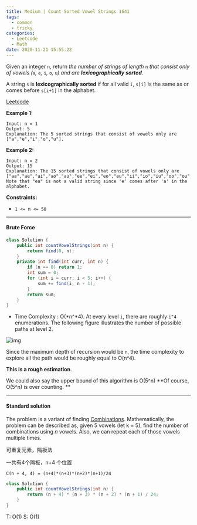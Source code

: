 ```yaml
---
title: Medium | Count Sorted Vowel Strings 1641
tags:
  - common
  - tricky
categories:
  - Leetcode
  - Math
date: 2020-11-21 15:55:22
---
```


Given an integer `n`, return *the number of strings of length* `n` *that consist only of vowels (*`a`*,* `e`*,* `i`*,* `o`*,* `u`*) and are **lexicographically sorted**.*

A string `s` is **lexicographically sorted** if for all valid `i`, `s[i]` is the same as or comes before `s[i+1]` in the alphabet.

[Leetcode](https://leetcode.com/problems/count-sorted-vowel-strings/)

<!--more-->

**Example 1:**

```
Input: n = 1
Output: 5
Explanation: The 5 sorted strings that consist of vowels only are ["a","e","i","o","u"].
```

**Example 2:**

```
Input: n = 2
Output: 15
Explanation: The 15 sorted strings that consist of vowels only are
["aa","ae","ai","ao","au","ee","ei","eo","eu","ii","io","iu","oo","ou","uu"].
Note that "ea" is not a valid string since 'e' comes after 'a' in the alphabet.
```

**Constraints:**

- `1 <= n <= 50` 

---

#### Brute Force 

```java
class Solution {
    public int countVowelStrings(int n) {
        return find(0, n);
    }
    private int find(int curr, int n) {
        if (n == 0) return 1;
        int sum = 0;
        for (int i = curr; i < 5; i++) {
            sum += find(i, n - 1);
        }
        return sum;
    }
}
```

- Time Complexity : O(*n^*4). At every level `i`, there are roughly `i^4` enumerations. The following figure illustrates the number of possible paths at level 2.

![img](https://leetcode.com/problems/count-sorted-vowel-strings/Figures/5555/timeComplexityBruteForce.png)

Since the maximum depth of recursion would be `n`, the time complexity to explore all the path would be roughly equal to O(n^4).

**This is a rough estimation**.

We could also say the upper bound of this algorithm is O(5^n) **Of course, O(5^n) is over counting. **

---

#### Standard solution  

The problem is a variant of finding [Combinations](https://en.wikipedia.org/wiki/Combination). Mathematically, the problem can be described as, given 5 vowels (let k = 5), find the number of combinations using *n* vowels. Also, we can repeat each of those vowels multiple times.

可重复元素，隔板法

一共有4个隔板，n+4 个位置

`C(n + 4, 4) = (n+4)*(n+3)*(n+2)*(n+1)/24`

```java
class Solution {
    public int countVowelStrings(int n) {
        return (n + 4) * (n + 3) * (n + 2) * (n + 1) / 24;
    }
}
```

T: O(1)			S:  O(1)



